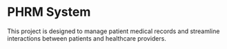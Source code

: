 # PHRM System
 This project is designed to manage patient medical records and streamline interactions between patients and healthcare providers.
